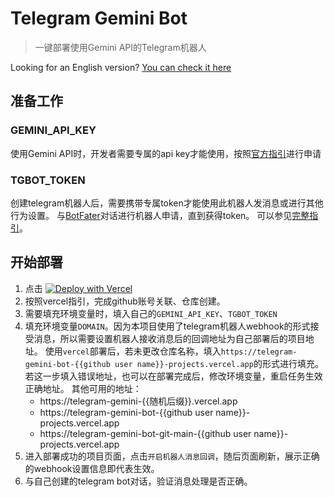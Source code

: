 # Telegram Gemini Bot
> 一键部署使用Gemini API的Telegram机器人

Looking for an English version? [You can check it here](README.en.md)
## 准备工作
### GEMINI_API_KEY
使用Gemini API时，开发者需要专属的api key才能使用，按照[官方指引](https://ai.google.dev/tutorials/web_quickstart?hl=zh-cn#set-up-project)进行申请
### TGBOT_TOKEN
创建telegram机器人后，需要携带专属token才能使用此机器人发消息或进行其他行为设置。
与[BotFater](https://core.telegram.org/bots/tutorial)对话进行机器人申请，直到获得token。
可以参见[完整指引](https://core.telegram.org/bots/tutorial)。


## 开始部署
1. 点击 [![Deploy with Vercel](https://vercel.com/button)](https://vercel.com/new/clone?repository-url=https%3A%2F%2Fgithub.com%2Fxsymphony%2Ftelegram-gemini-bot&env=GEMINI_API_KEY,TGBOT_TOKEN,DOMAIN&demo-title=Telegram%20Gemini%20Bot&demo-url=https%3A%2F%2Ftelegram-gemini-bot-ten.vercel.app%2F) 
2. 按照vercel指引，完成github账号关联、仓库创建。
3. 需要填充环境变量时，填入自己的`GEMINI_API_KEY`、`TGBOT_TOKEN`
4. 填充环境变量`DOMAIN`。因为本项目使用了telegram机器人webhook的形式接受消息，所以需要设置机器人接收消息后的回调地址为自己部署后的项目地址。
    使用`vercel`部署后，若未更改仓库名称，填入`https://telegram-gemini-bot-{{github user name}}-projects.vercel.app`的形式进行填充。
    若这一步填入错误地址，也可以在部署完成后，修改环境变量，重启任务生效正确地址。
    其他可用的地址：
    + https://telegram-gemini-{{随机后缀}}.vercel.app
    + https://telegram-gemini-bot-{{github user name}}-projects.vercel.app
    + https://telegram-gemini-bot-git-main-{{github user name}}-projects.vercel.app
5. 进入部署成功的项目页面，点击`开启机器人消息回调`，随后页面刷新，展示正确的webhook设置信息即代表生效。
6. 与自己创建的telegram bot对话，验证消息处理是否正确。

